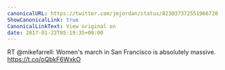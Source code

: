 ```yaml
---
canonicalURL: https://twitter.com/jmjordan/status/823037372551966720
ShowCanonicalLink: true
CanonicalLinkText: View original on
date: 2017-01-22T05:19:35+00:00
---
```

RT @mikefarrell: Women's march in San Francisco is absolutely massive. https://t.co/oQbkF6WxkO